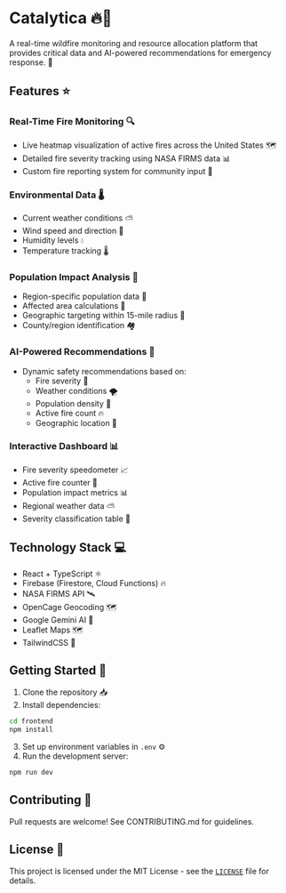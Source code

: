 # Catalytica 🔥🚨

A real-time wildfire monitoring and resource allocation platform that provides critical data and AI-powered recommendations for emergency response. 🛟

## Features ⭐

### Real-Time Fire Monitoring 🔍
- Live heatmap visualization of active fires across the United States 🗺️
- Detailed fire severity tracking using NASA FIRMS data 📊
- Custom fire reporting system for community input 📝

### Environmental Data 🌡️
- Current weather conditions ⛅
- Wind speed and direction 💨
- Humidity levels 💧
- Temperature tracking 🌡️

### Population Impact Analysis 👥
- Region-specific population data 📍
- Affected area calculations 📏
- Geographic targeting within 15-mile radius 🎯
- County/region identification 🏘️

### AI-Powered Recommendations 🤖
- Dynamic safety recommendations based on:
  - Fire severity 🚨
  - Weather conditions 🌪️
  - Population density 👥
  - Active fire count 🔥
  - Geographic location 📍

### Interactive Dashboard 📊
- Fire severity speedometer 📈
- Active fire counter 🔢
- Population impact metrics 📊
- Regional weather data ⛅
- Severity classification table 📑

## Technology Stack 💻

- React + TypeScript ⚛️
- Firebase (Firestore, Cloud Functions) 🔥
- NASA FIRMS API 🛰️
- OpenCage Geocoding 🗺️
- Google Gemini AI 🤖
- Leaflet Maps 🗺️
- TailwindCSS 🎨

## Getting Started 🚀

1. Clone the repository 📥
2. Install dependencies:
```sh
cd frontend
npm install
```
3. Set up environment variables in `.env` ⚙️
4. Run the development server:
```sh
npm run dev
```

## Contributing 🤝

Pull requests are welcome! See CONTRIBUTING.md for guidelines.

## License 📄

This project is licensed under the MIT License - see the [`LICENSE`](LICENSE) file for details.